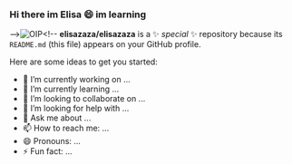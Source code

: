 ### Hi there im Elisa 😄 im learning
-->![OIP](https://github.com/elisazaza/elisazaza/assets/166153077/b2dc9e82-e94c-43cf-b427-12e087d160c8)<!--
**elisazaza/elisazaza** is a ✨ _special_ ✨ repository because its `README.md` (this file) appears on your GitHub profile.

Here are some ideas to get you started:

- 🔭 I’m currently working on ...
- 🌱 I’m currently learning ...
- 👯 I’m looking to collaborate on ...
- 🤔 I’m looking for help with ...
- 💬 Ask me about ...
- 📫 How to reach me: ...
- 😄 Pronouns: ...
- ⚡ Fun fact: ...


